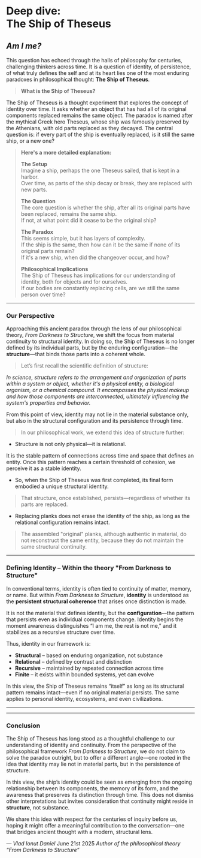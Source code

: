# Deep dive:<br>**The Ship of Theseus** 

## *Am I me?*

This question has echoed through the halls of philosophy for centuries, challenging thinkers across time.
It is a question of identity, of persistence, of what truly defines the self 
and at its heart lies one of the most enduring paradoxes in philosophical thought:
**The Ship of Theseus**.

 > **What is the Ship of Theseus?**

The Ship of Theseus is a thought experiment that explores the concept of identity over time. It asks whether an object that has had all of its original components replaced remains the same object. The paradox is named after the mythical Greek hero Theseus, whose ship was famously preserved by the Athenians, with old parts replaced as they decayed. The central question is: if every part of the ship is eventually replaced, is it still the same ship, or a new one?

> **Here's a more detailed explanation:**
>
> **The Setup**  
> Imagine a ship, perhaps the one Theseus sailed, that is kept in a harbor.  
> Over time, as parts of the ship decay or break, they are replaced with new parts.
>
> **The Question**  
> The core question is whether the ship, after all its original parts have been replaced, remains the same ship.  
> If not, at what point did it cease to be the original ship?
>
> **The Paradox**  
> This seems simple, but it has layers of complexity.  
> If the ship is the same, then how can it be the same if none of its original parts remain?  
> If it's a new ship, when did the changeover occur, and how?
>
> **Philosophical Implications**  
> The Ship of Theseus has implications for our understanding of identity, both for objects and for ourselves.  
> If our bodies are constantly replacing cells, are we still the same person over time?

---

### **Our Perspective**

Approaching this ancient paradox through the lens of our philosophical theory, *From Darkness to Structure*, we shift the focus from material continuity to structural identity. In doing so, the Ship of Theseus is no longer defined by its individual parts, but by the enduring configuration—the **structure**—that binds those parts into a coherent whole.

> Let’s first recall the scientific definition of structure:

*In science, structure refers to the arrangement and organization of parts within a system or object, whether it's a physical entity, a biological organism, or a chemical compound. It encompasses the physical makeup and how those components are interconnected, ultimately influencing the system's properties and behavior.*

From this point of view, identity may not lie in the material substance only, but also in the structural configuration and its persistence through time.

> In our philosophical work, we extend this idea of structure further:

- Structure is not only physical—it is relational.

It is the stable pattern of connections across time and space that defines an entity. Once this pattern reaches a certain threshold of cohesion, we perceive it as a stable identity.

- So, when the Ship of Theseus was first completed, its final form embodied a unique structural identity.

> That structure, once established, persists—regardless of whether its parts are replaced.

- Replacing planks does not erase the identity of the ship, as long as the relational configuration remains intact.

> The assembled "original" planks, although authentic in material, do not reconstruct the same entity, because they do not maintain the same structural continuity.

---

### **Defining Identity – Within the theory "From Darkness to Structure"**

In conventional terms, identity is often tied to continuity of matter, memory, or name. But within *From Darkness to Structure*, **identity** is understood as the **persistent structural coherence** that arises once distinction is made.

It is not the material that defines identity, but the **configuration**—the pattern that persists even as individual components change. Identity begins the moment awareness distinguishes “I am me, the rest is not me,” and it stabilizes as a recursive structure over time.

Thus, identity in our framework is:

- **Structural** – based on enduring organization, not substance  
- **Relational** – defined by contrast and distinction  
- **Recursive** – maintained by repeated connection across time  
- **Finite** – it exists within bounded systems, yet can evolve

In this view, the Ship of Theseus remains “itself” as long as its structural pattern remains intact—even if no original material persists. The same applies to personal identity, ecosystems, and even civilizations.

---

---

### **Conclusion**

The Ship of Theseus has long stood as a thoughtful challenge to our understanding of identity and continuity. From the perspective of the philosophical framework *From Darkness to Structure*, we do not claim to solve the paradox outright, but to offer a different angle—one rooted in the idea that identity may lie not in material parts, but in the persistence of structure.

In this view, the ship’s identity could be seen as emerging from the ongoing relationship between its components, the memory of its form, and the awareness that preserves its distinction through time. This does not dismiss other interpretations but invites consideration that continuity might reside in **structure**, not substance.

We share this idea with respect for the centuries of inquiry before us, hoping it might offer a meaningful contribution to the conversation—one that bridges ancient thought with a modern, structural lens.

*— Vlad Ionut Daniel*  June 21st 2025
*Author of the philosophical theory “From Darkness to Structure”*
